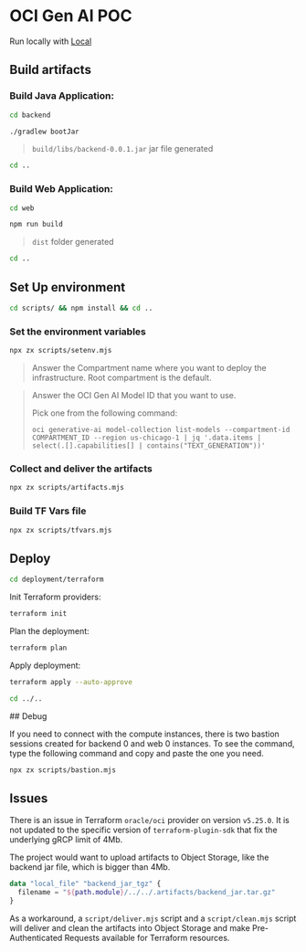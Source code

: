 # OCI Gen AI POC

Run locally with [Local](LOCAL.md)

## Build artifacts

### Build Java Application:

```bash
cd backend
```

```bash
./gradlew bootJar
```

> `build/libs/backend-0.0.1.jar` jar file generated

```bash
cd ..
```

### Build Web Application:

```bash
cd web
```

```bash
npm run build
```

> `dist` folder generated

```bash
cd ..
```

## Set Up environment

```bash
cd scripts/ && npm install && cd ..
```

### Set the environment variables

```bash
npx zx scripts/setenv.mjs
```

> Answer the Compartment name where you want to deploy the infrastructure. Root compartment is the default.

> Answer the OCI Gen AI Model ID that you want to use.
>
> Pick one from the following command:
>
> ```
> oci generative-ai model-collection list-models --compartment-id COMPARTMENT_ID --region us-chicago-1 | jq '.data.items | select(.[].capabilities[] | contains("TEXT_GENERATION"))'
> ```

### Collect and deliver the artifacts

```bash
npx zx scripts/artifacts.mjs
```

### Build TF Vars file

```bash
npx zx scripts/tfvars.mjs
```

## Deploy

```bash
cd deployment/terraform
```

Init Terraform providers:

```bash
terraform init
```

Plan the deployment:

```bash
terraform plan
```

Apply deployment:

```bash
terraform apply --auto-approve
```

```bash
cd ../..
```

## Debug

If you need to connect with the compute instances, there is two bastion sessions created for backend 0 and web 0 instances. To see the command, type the following command and copy and paste the one you need.

```bash
npx zx scripts/bastion.mjs
```

## Issues

There is an issue in Terraform `oracle/oci` provider on version `v5.25.0`. It is not updated to the specific version of `terraform-plugin-sdk` that fix the underlying gRCP limit of 4Mb.

The project would want to upload artifacts to Object Storage, like the backend jar file, which is bigger than 4Mb.

```terraform
data "local_file" "backend_jar_tgz" {
  filename = "${path.module}/../../.artifacts/backend_jar.tar.gz"
}
```

As a workaround, a `script/deliver.mjs` script and a `script/clean.mjs` script will deliver and clean the artifacts into Object Storage and make Pre-Authenticated Requests available for Terraform resources.
